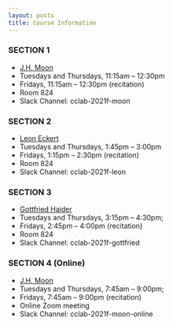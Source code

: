 ```yaml
---
layout: posts
title: Course Information
---
```


### SECTION 1
- [J.H. Moon](mailto:jh.moon@nyu.edu)
- Tuesdays and Thursdays, 11:15am – 12:30pm
- Fridays, 11:15am – 12:30pm (recitation)
- Room 824
- Slack Channel: cclab-2021f-moon

### SECTION 2
- [Leon Eckert](mailto:leon.eckert@nyu.edu)
- Tuesdays and Thursdays, 1:45pm – 3:00pm
- Fridays, 1:15pm – 2:30pm (recitation)
- Room 824
- Slack Channel: cclab-2021f-leon

### SECTION 3
- [Gottfried Haider](mailto:gh2267@nyu.edu)
- Tuesdays and Thursdays, 3:15pm – 4:30pm;
- Fridays, 2:45pm – 4:00pm (recitation)
- Room 824
- Slack Channel: cclab-2021f-gottfried

### SECTION 4 (Online)
- [J.H. Moon](mailto:jh.moon@nyu.edu)
- Tuesdays and Thursdays, 7:45am – 9:00pm;
- Fridays, 7:45am – 9:00pm (recitation)
- Online Zoom meeting
- Slack Channel: cclab-2021f-moon-online
